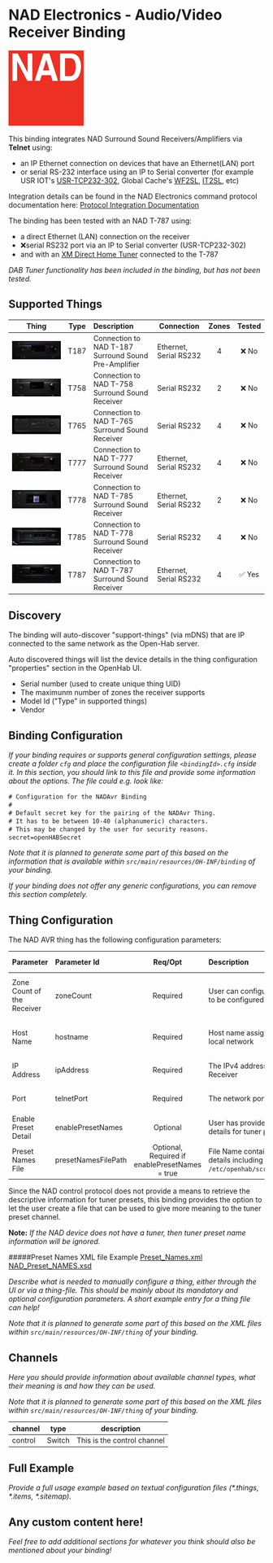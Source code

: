 # NAD Electronics - Audio/Video Receiver Binding

![NAD Electronics](doc/NAD_logo_red.png)

This binding integrates NAD Surround Sound Receivers/Amplifiers via **Telnet** using: <ul><li>an IP Ethernet connection on devices that have an Ethernet(LAN) port</li><li>or serial RS-232 interface using an IP to Serial converter (for example USR IOT's [USR-TCP232-302](https://www.pusr.com/products/1-port-rs232-to-ethernet-converters-usr-tcp232-302.html), Global Cache's [WF2SL](https://www.globalcache.com/products/itach/wf2slspecs/), [IT2SL](https://www.globalcache.com/products/itach/ip2slspecs/), etc)</li></ul>

Integration details can be found in the NAD Electronics command protocol documentation  here: [Protocol Integration Documentation](https://nadelectronics.com/software/#Protocol)

The binding has been tested with an NAD T-787 using: <ul><li>a direct Ethernet (LAN) connection on the receiver</li> <li>&#10060;serial RS232 port via an IP to Serial converter (USR-TCP232-302)</li> <li> and with an [XM Direct Home Tuner](https://shop.siriusxm.com/support/xm-direct-home-tuner.html) connected to the T-787</li></ul>  

_DAB Tuner functionality has been included in the binding, but has not been tested._

## Supported Things

| Thing | Type | Description | Connection | Zones | Tested |
|:-:|:-:|:--|-------|:-:|:-:|
| ![T-187](doc/NAD-T-187.svg) | T187 | Connection to NAD T-187 Surround Sound Pre-Amplifier  | Ethernet, Serial RS232| 4 |&#10060; No |
| ![T-758](doc/NAD-T-758-AV.svg) | T758 | Connection to NAD T-758 Surround Sound Receiver | Serial RS232 | 2 | &#10060; No |
| ![T-765](doc/NAD-T-765.svg) | T765 | Connection to NAD T-765 Surround Sound Receiver | Serial RS232 | 4 | &#10060; No |
| ![T-777](doc/NAD-T-777.svg) | T777 | Connection to NAD T-777 Surround Sound Receiver | Ethernet, Serial RS232 | 4 | &#10060; No |
| ![T-778](doc/NAD-T-778.svg) | T778 | Connection to NAD T-785 Surround Sound Receiver | Ethernet, Serial RS232 | 2 | &#10060; No |
| ![T-785](doc/NAD-T-785.svg) | T785 | Connection to NAD T-778 Surround Sound Receiver | Serial RS232 | 4 | &#10060; No |
| ![T-787](doc/NAD-T-787.svg) | T787 | Connection to NAD T-787 Surround Sound Receiver | Ethernet, Serial RS232 | 4 | &#9989; Yes |

## Discovery

The binding will auto-discover "support-things" (via mDNS) that are IP connected to the same network as the Open-Hab server.  

Auto discovered things will list the device details in the thing configuration "properties" section in the OpenHab UI.
<ul><li>Serial number (used to create unique thing UID)</li><li>The maximunm number of zones the receiver supports</li><li>Model Id ("Type" in supported things)</li><li>Vendor</li></ul>


## Binding Configuration

_If your binding requires or supports general configuration settings, please create a folder ```cfg``` and place the configuration file ```<bindingId>.cfg``` inside it. In this section, you should link to this file and provide some information about the options. The file could e.g. look like:_

```
# Configuration for the NADAvr Binding
#
# Default secret key for the pairing of the NADAvr Thing.
# It has to be between 10-40 (alphanumeric) characters.
# This may be changed by the user for security reasons.
secret=openHABSecret
```

_Note that it is planned to generate some part of this based on the information that is available within ```src/main/resources/OH-INF/binding``` of your binding._

_If your binding does not offer any generic configurations, you can remove this section completely._

## Thing Configuration

The NAD AVR thing has the following configuration parameters:

| Parameter | Parameter Id | Req/Opt | Description | Default |  Type | Accepted Values |
| :--       | :--          | :-:               | :--         | :-:     | :-: | :--             |
| Zone Count of the Receiver | zoneCount | Required | User can configured number of zones to be configured | 2 | Integer | 1 - maxZones listed in Thing properties |  
| Host Name | hostname     | Required          | Host name assigned to device on the local network | | String | Host name or IPv4 address |
| IP Address | ipAddress   | Required          | The IPv4 address assigned the the NAD Receiver | | String | Any valid IPv4 address |
| Port      | telnetPort   | Required           | The network port for Telnet connection | 23 | Integer | Any valid TCP port number |
| Enable Preset Detail | enablePresetNames | Optional | User has provided an xml file listing details for tuner presets | false | Boolean | true or false |
| Preset Names File | presetNamesFilePath | Optional, <br />Required if enablePresetNames = true | File Name containing preset name details including path e.g. ```/etc/openhab/scripts/Preset_Names.xml``` | | String | Valid path and file name |

Since the NAD control protocol does not provide a means to retrieve the descriptive information for tuner presets, this binding provides the option to let the user create a file that can be used to give more meaning to the tuner preset channel.

**Note:** _If the NAD device does not have a tuner, then tuner preset name information will be ignored._

#####Preset Names XML file Example 
[Preset_Names.xml](doc/Preset_Names.xml) 
[NAD_Preset_NAMES.xsd](doc/NAD_Preset_Names.xsd)


_Describe what is needed to manually configure a thing, either through the UI or via a thing-file. This should be mainly about its mandatory and optional configuration parameters. A short example entry for a thing file can help!_

_Note that it is planned to generate some part of this based on the XML files within ```src/main/resources/OH-INF/thing``` of your binding._

## Channels

_Here you should provide information about available channel types, what their meaning is and how they can be used._

_Note that it is planned to generate some part of this based on the XML files within ```src/main/resources/OH-INF/thing``` of your binding._

| channel  | type   | description                  |
|----------|--------|------------------------------|
| control  | Switch | This is the control channel  |

## Full Example

_Provide a full usage example based on textual configuration files (*.things, *.items, *.sitemap)._

## Any custom content here!

_Feel free to add additional sections for whatever you think should also be mentioned about your binding!_
